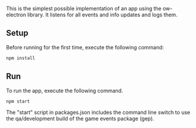 This is the simplest possible implementation of an app using the ow-electron library.  It listens for all events and info updates and logs them.

## Setup

Before running for the first time, execute the following command:
```bash
npm install
```

## Run
To run the app, execute the following command.  
```bash
npm start
```
The "start" script in packages.json includes the command line switch to use the qa/development build of the game events package (gep).
